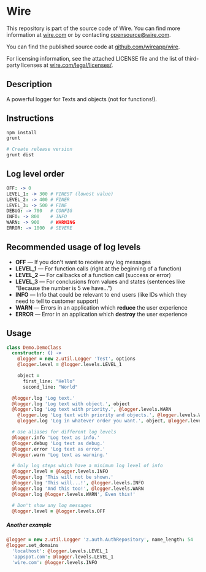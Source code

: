 # Wire

This repository is part of the source code of Wire. You can find more information at [wire.com](https://wire.com) or by contacting opensource@wire.com.

You can find the published source code at [github.com/wireapp/wire](https://github.com/wireapp/wire).

For licensing information, see the attached LICENSE file and the list of third-party licenses at [wire.com/legal/licenses/](https://wire.com/legal/licenses/).

## Description

A powerful logger for Texts and objects (not for functions!).

## Instructions

```bash
npm install
grunt

# Create release version
grunt dist
```

## Log level order

```coffeescript
OFF: -> 0
LEVEL_1: -> 300 # FINEST (lowest value)
LEVEL_2: -> 400 # FINER
LEVEL_3: -> 500 # FINE
DEBUG: -> 700   # CONFIG
INFO: -> 800    # INFO
WARN: -> 900    # WARNING
ERROR: -> 1000  # SEVERE
```

## Recommended usage of log levels

* **OFF** — If you don't want to receive any log messages
* **LEVEL_1** — For function calls (right at the beginning of a function)
* **LEVEL_2** — For callbacks of a function call (success or error)
* **LEVEL_3** — For conclusions from values and states (sentences like "Because the number is 5 we have...")
* **INFO** — Info that could be relevant to end users (like IDs which they need to tell to customer support)
* **WARN** — Errors in an application which **reduce** the user experience
* **ERROR** — Error in an application which **destroy** the user experience

## Usage

```coffeescript
class Demo.DemoClass
  constructor: () ->
    @logger = new z.util.Logger 'Test', options
    @logger.level = @logger.levels.LEVEL_1

    object =
      first_line: "Hello"
      second_line: "World"

  @logger.log 'Log text.'
  @logger.log 'Log text with object.', object
  @logger.log 'Log text with priority.', @logger.levels.WARN
	@logger.log 'Log text with priority and objects.', @logger.levels.WARN, object, object
	@logger.log 'Log in whatever order you want.', object, @logger.levels.INFO, object, object

  # Use aliases for different log levels
  @logger.info 'Log text as info.'
  @logger.debug 'Log text as debug.'
  @logger.error 'Log text as error.'
  @logger.warn 'Log text as warning.'

  # Only log steps which have a minimum log level of info
  @logger.level = @logger.levels.INFO
  @logger.log 'This will not be shown.'
  @logger.log 'This will...!', @logger.levels.INFO
  @logger.log 'And this too!', @logger.levels.WARN
  @logger.log @logger.levels.WARN', Even this!'

  # Don't show any log messages
  @logger.level = @logger.levels.OFF
```

##### Another example

```coffeescript
@logger = new z.util.Logger 'z.auth.AuthRepository', name_length: 54
@logger.set_domains
  'localhost': @logger.levels.LEVEL_1
  'appspot.com': @logger.levels.LEVEL_1
  'wire.com': @logger.levels.INFO
```
